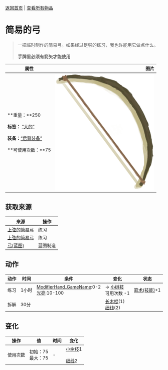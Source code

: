 [返回首页](index.md)   |  [查看所有物品](object.md)
# 简易的弓  
> 一把临时制作的简易弓。如果经过足够的练习，我也许能用它做点什么。<br><br><b>手牌里必须有箭矢才能使用</b>  
  
  属性  |   图片   
 ----  |  ----:   
 **重量：**250<br><br>**标签：**	[“大的”](tag_Large.md)<br><br>**装备：**[“后背装备”](eTag_Backpack.md)<br><br>**可使用次数：**75  |  ![](Sprite/Bow.png)   
  
## 获取来源  
来源  |  操作  
----  |  ----  
[上弦的简易弓](BowRustic_Copper.md)  |  练习  
[上弦的简易弓](BowRustic_Simple.md)  |  练习  
[弓(蓝图)](Bp_Bow.md)  |  蓝图制造  
## 动作  
动作  |  时间  |  条件  |  变化  |  状态  
----  |  ----  |  ----  |  ----  |  ----  
练习  |  1小时  |  [ModifierHand_GameName](ModifierHand.md):0-2<br>[光亮](Light.md):10-100  |  → [小树枝](Sticks.md)<br>可用次数  -1<br>  |  [箭术(技能)](Skill_Archery.md)+1  
拆解  |  30分  |    |  [长木棍](StickLong.md)(1)<br>[细线](CordFiber.md)(2)  |    
## 变化  
操作  |  值  |  时间  |  变化  
----  |  ----  |  ----  |  ----  
使用次数  |  初始：75<br>最大：75  |  -  |  [小树枝](Sticks.md)1 <br><br>[细线](CordFiber.md)2   
